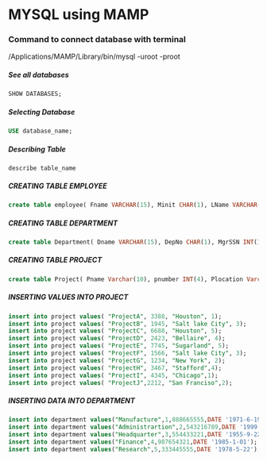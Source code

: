 # MYSQL using MAMP

### Command to connect database with terminal
/Applications/MAMP/Library/bin/mysql -uroot -proot

##### See all databases 
```SQL
SHOW DATABASES;
```

##### Selecting Database
```sql
USE database_name;
````

##### Describing Table
```
describe table_name
```

##### CREATING TABLE EMPLOYEE
```sql
create table employee( Fname VARCHAR(15), Minit CHAR(1), LName VARCHAR(15), SSN INTEGER(10), BDate DATE, Address Varchar(30), Sex CHAR(1), Salary INT(10), SuperSSN INTEGER(10) DEFAULT NULL, DepNo CHAR(1));
```

##### CREATING TABLE DEPARTMENT
```sql
create table Department( Dname VARCHAR(15), DepNo CHAR(1), MgrSSN INT(10), MgeStart DATE);
```

##### CREATING TABLE PROJECT
```sql
create table Project( Pname Varchar(10), pnumber INT(4), Plocation Varchar(20), DepNo CHAR(1));
```
##### INSERTING VALUES INTO PROJECT
```sql
insert into project values( "ProjectA", 3388, "Houston", 1);
insert into project values( "ProjectB", 1945, "Salt lake City", 3);
insert into project values( "ProjectC", 6688, "Houston", 5);
insert into project values( "ProjectD", 2423, "Bellaire", 4);
insert into project values( "ProjectE", 7745, "Sugarland", 5);
insert into project values( "ProjectF", 1566, "Salt lake City", 3);
insert into project values( "ProjectG", 1234, "New York", 2);
insert into project values( "ProjectH", 3467, "Stafford",4);
insert into project values( "ProjectI", 4345, "Chicago",1);
insert into project values( "ProjectJ",2212, "San Franciso",2);
```
##### INSERTING DATA INTO DEPARTMENT
```sql
insert into department values("Manufacture",1,888665555,DATE '1971-6-19');
insert into department values("Administrartion",2,543216789,DATE '1999-1-04');
insert into department values("Headquarter",3,554433221,DATE '1955-9-22');
insert into department values("Finance",4,987654321,DATE '1985-1-01');
insert into department values("Research",5,333445555,DATE '1978-5-22');
```
